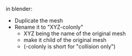 in blender:

- Duplicate the mesh
- Rename it to "XYZ-colonly"
	- XYZ being the name of the original mesh
	- make it child of the original mesh
	- (-colonly is short for "collision only")

